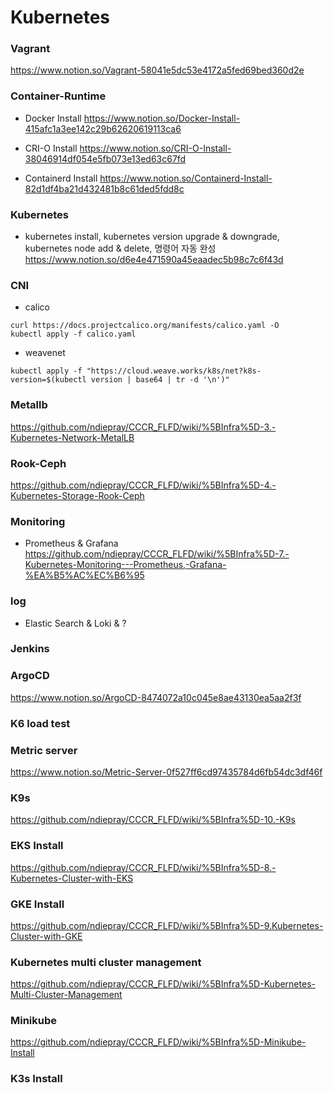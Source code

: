 # Kubernetes
### Vagrant
https://www.notion.so/Vagrant-58041e5dc53e4172a5fed69bed360d2e

### Container-Runtime
- Docker Install
https://www.notion.so/Docker-Install-415afc1a3ee142c29b62620619113ca6

- CRI-O Install
https://www.notion.so/CRI-O-Install-38046914df054e5fb073e13ed63c67fd

- Containerd Install
https://www.notion.so/Containerd-Install-82d1df4ba21d432481b8c61ded5fdd8c

### Kubernetes
- kubernetes install, kubernetes version upgrade & downgrade, kubernetes node add & delete, 명령어 자동 완성
https://www.notion.so/d6e4e471590a45eaadec5b98c7c6f43d

### CNI 
- calico
```
curl https://docs.projectcalico.org/manifests/calico.yaml -O
kubectl apply -f calico.yaml
```
- weavenet
```
kubectl apply -f "https://cloud.weave.works/k8s/net?k8s-version=$(kubectl version | base64 | tr -d '\n')"
```
### Metallb
https://github.com/ndiepray/CCCR_FLFD/wiki/%5BInfra%5D-3.-Kubernetes-Network-MetalLB

### Rook-Ceph 
https://github.com/ndiepray/CCCR_FLFD/wiki/%5BInfra%5D-4.-Kubernetes-Storage-Rook-Ceph

### Monitoring
- Prometheus & Grafana
https://github.com/ndiepray/CCCR_FLFD/wiki/%5BInfra%5D-7.-Kubernetes-Monitoring---Prometheus,-Grafana-%EA%B5%AC%EC%B6%95

### log
- Elastic Search & Loki & ?

### Jenkins

### ArgoCD
https://www.notion.so/ArgoCD-8474072a10c045e8ae43130ea5aa2f3f

### K6 load test

### Metric server
https://www.notion.so/Metric-Server-0f527ff6cd97435784d6fb54dc3df46f

### K9s
https://github.com/ndiepray/CCCR_FLFD/wiki/%5BInfra%5D-10.-K9s

### EKS Install
https://github.com/ndiepray/CCCR_FLFD/wiki/%5BInfra%5D-8.-Kubernetes-Cluster-with-EKS

### GKE Install
https://github.com/ndiepray/CCCR_FLFD/wiki/%5BInfra%5D-9.Kubernetes-Cluster-with-GKE

### Kubernetes multi cluster management
https://github.com/ndiepray/CCCR_FLFD/wiki/%5BInfra%5D-Kubernetes-Multi-Cluster-Management

### Minikube
https://github.com/ndiepray/CCCR_FLFD/wiki/%5BInfra%5D-Minikube-Install

### K3s Install
